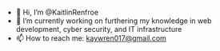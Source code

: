 - 👋 Hi, I’m @KaitlinRenfroe
- 🌱 I’m currently working on furthering my knowledge in web development, cyber security, and IT infrastructure
- 📫 How to reach me: kaywren017@gmail.com

<!---
KaitlinRenfroe/KaitlinRenfroe is a ✨ special ✨ repository because its `README.md` (this file) appears on your GitHub profile.
You can click the Preview link to take a look at your changes.
--->
